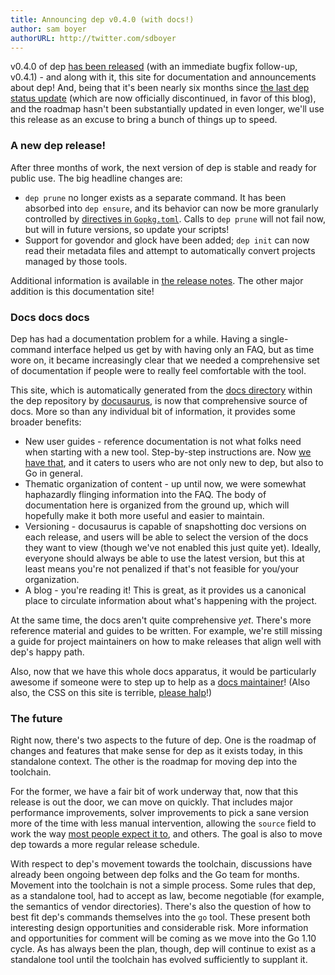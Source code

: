 ```yaml
---
title: Announcing dep v0.4.0 (with docs!)
author: sam boyer
authorURL: http://twitter.com/sdboyer
---
```


v0.4.0 of dep [has been released](https://github.com/golang/dep/releases/tag/v0.4.0) (with an immediate bugfix follow-up, v0.4.1) - and along with it, this site for documentation and announcements about dep! And, being that it's been nearly six months since [the last dep status update](https://sdboyer.io/dep-status/2017-08-17/) (which are now officially discontinued, in favor of this blog), and the roadmap hasn't been substantially updated in even longer, we'll use this release as an excuse to bring a bunch of things up to speed.

### A new dep release!

After three months of work, the next version of dep is stable and ready for public use. The big headline changes are:

* `dep prune` no longer exists as a separate command. It has been absorbed into `dep ensure`, and its behavior can now be more granularly controlled by [directives in `Gopkg.toml`](https://golang.github.io/dep/docs/Gopkg.toml.html#prune). Calls to `dep prune` will not fail now, but will in future versions, so update your scripts!
* Support for govendor and glock have been added; `dep init` can now read their metadata files and attempt to automatically convert projects managed by those tools.

Additional information is available in [the release notes](https://github.com/golang/dep/releases/tag/v0.4.0). The other major addition is this documentation site!

### Docs docs docs

Dep has had a documentation problem for a while. Having a single-command interface helped us get by with having only an FAQ, but as time wore on, it became increasingly clear that we needed a comprehensive set of documentation if people were to really feel comfortable with the tool.

This site, which is automatically generated from the [docs directory](https://github.com/golang/dep/tree/master/docs) within the dep repository by [docusaurus](http://docusaurus.io/), is now that comprehensive source of docs. More so than any individual bit of information, it provides some broader benefits:

* New user guides - reference documentation is not what folks need when starting with a new tool. Step-by-step instructions are. Now [we have that](https://golang.github.io/dep/docs/introduction.html), and it caters to users who are not only new to dep, but also to Go in general.
* Thematic organization of content - up until now, we were somewhat haphazardly flinging information into the FAQ. The body of documentation here is organized from the ground up, which will hopefully make it both more useful and easier to maintain.
* Versioning - docusaurus is capable of snapshotting doc versions on each release, and users will be able to select the version of the docs they want to view (though we've not enabled this just quite yet). Ideally, everyone should always be able to use the latest version, but this at least means you're not penalized if that's not feasible for you/your organization.
* A blog - you're reading it! This is great, as it provides us a canonical place to circulate information about what's happening with the project.

At the same time, the docs aren't quite comprehensive _yet_. There's more reference material and guides to be written. For example, we're still missing a guide for project maintainers on how to make releases that align well with dep's happy path.

Also, now that we have this whole docs apparatus, it would be particularly awesome if someone were to step up to help as a [docs maintainer](https://github.com/golang/dep/issues/629#issuecomment-359922251)! (Also also, the CSS on this site is terrible, [please halp](https://github.com/golang/dep/issues/1558)!)

### The future

Right now, there's two aspects to the future of dep. One is the roadmap of changes and features that make sense for dep as it exists today, in this standalone context. The other is the roadmap for moving dep into the toolchain.

For the former, we have a fair bit of work underway that, now that this release is out the door, we can move on quickly. That includes major performance improvements, solver improvements to pick a sane version more of the time with less manual intervention, allowing the `source` field to work the way [most people expect it to](https://github.com/golang/dep/issues/860), and others. The goal is also to move dep towards a more regular release schedule.

With respect to dep's movement towards the toolchain, discussions have already been ongoing between dep folks and the Go team for months. Movement into the toolchain is not a simple process. Some rules that dep, as a standalone tool, had to accept as law, become negotiable (for example, the semantics of vendor directories). There's also the question of how to best fit dep's commands themselves into the `go` tool. These present both interesting design opportunities and considerable risk. More information and opportunities for comment will be coming as we move into the Go 1.10 cycle. As has always been the plan, though, dep will continue to exist as a standalone tool until the toolchain has evolved sufficiently to supplant it.